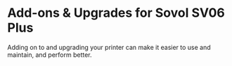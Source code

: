 # Add-ons & Upgrades for Sovol SV06 Plus

Adding on to and upgrading your printer can make it easier to use and maintain,
and perform better.
